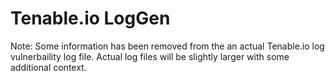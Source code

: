 # Tenable.io LogGen
Note: Some information has been removed from the an actual Tenable.io log vulnerbaility log file. Actual log files will be slightly larger with some additional context.
